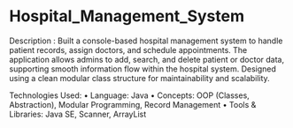 # Hospital_Management_System
Description : Built a console-based hospital management system to handle patient records, assign doctors, and schedule appointments. The application allows admins to add, search, and delete patient or doctor data, supporting smooth information flow within the hospital system. Designed using a clean modular class structure for maintainability and scalability.

Technologies Used:
•	Language: Java
•	Concepts: OOP (Classes, Abstraction), Modular Programming, Record Management
•	Tools & Libraries: Java SE, Scanner, ArrayList
